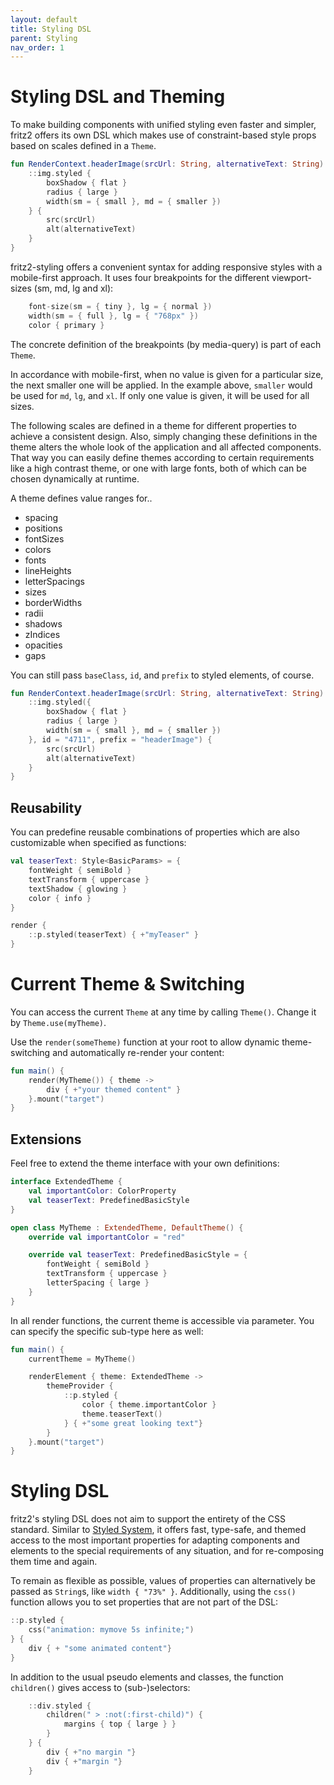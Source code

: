 ```yaml
---
layout: default
title: Styling DSL
parent: Styling
nav_order: 1
---
```

# Styling DSL and Theming

To make building components with unified styling even faster and simpler, fritz2 offers its own DSL which makes use of constraint-based style props based on scales defined in a `Theme`.

```kotlin
fun RenderContext.headerImage(srcUrl: String, alternativeText: String) {
    ::img.styled {
        boxShadow { flat }
        radius { large }
        width(sm = { small }, md = { smaller })
    } {
        src(srcUrl)
        alt(alternativeText)
    }
}
```

fritz2-styling offers a convenient syntax for adding responsive styles with a mobile-first approach. It uses four breakpoints for the different viewport-sizes (sm, md, lg and xl):
 
```kotlin
    font-size(sm = { tiny }, lg = { normal })
    width(sm = { full }, lg = { "768px" })
    color { primary }
```
The concrete definition of the breakpoints (by media-query) is part of each `Theme`.

In accordance with mobile-first, when no value is given for a particular size, the next smaller one will be applied. In the example above, `smaller` would be used for `md`, `lg`, and `xl`. If only one value is given, it will be used for all sizes.
 
The following scales are defined in a theme for different properties to achieve a consistent design. Also, simply changing these definitions in the theme alters the whole look of the application and all affected components. That way you can easily define themes according to certain requirements like a high contrast theme, or one with large fonts, both of which can be chosen dynamically at runtime.
 
A theme defines value ranges for..

* spacing
* positions
* fontSizes
* colors
* fonts
* lineHeights
* letterSpacings
* sizes
* borderWidths
* radii
* shadows
* zIndices
* opacities
* gaps

You can still pass `baseClass`, `id`, and `prefix` to styled elements, of course. 

```kotlin
fun RenderContext.headerImage(srcUrl: String, alternativeText: String) {
    ::img.styled({
        boxShadow { flat }
        radius { large }
        width(sm = { small }, md = { smaller })
    }, id = "4711", prefix = "headerImage") {
        src(srcUrl)
        alt(alternativeText)
    }
}
```

## Reusability

You can predefine reusable combinations of properties which are also customizable when specified as functions:

```kotlin
val teaserText: Style<BasicParams> = {
    fontWeight { semiBold }
    textTransform { uppercase }
    textShadow { glowing }
    color { info }
}

render {
    ::p.styled(teaserText) { +"myTeaser" }
}
```


# Current Theme & Switching

You can access the current `Theme` at any time by calling `Theme()`. Change it by `Theme.use(myTheme)`.

Use the `render(someTheme)` function at your root to allow dynamic theme-switching and automatically re-render your content:

```kotlin
fun main() {
    render(MyTheme()) { theme ->
        div { +"your themed content" }
    }.mount("target")
}

```


## Extensions

Feel free to extend the theme interface with your own definitions:

```kotlin
interface ExtendedTheme {
    val importantColor: ColorProperty
    val teaserText: PredefinedBasicStyle
}

open class MyTheme : ExtendedTheme, DefaultTheme() {
    override val importantColor = "red"

    override val teaserText: PredefinedBasicStyle = {
        fontWeight { semiBold }
        textTransform { uppercase }
        letterSpacing { large }
    }
}
```

In all render functions, the current theme is accessible via parameter. You can specify the specific sub-type here as well: 

```kotlin
fun main() {
    currentTheme = MyTheme()

    renderElement { theme: ExtendedTheme ->
        themeProvider {
            ::p.styled {
                color { theme.importantColor }
                theme.teaserText()
            } { +"some great looking text"}
        }
    }.mount("target")
}
```

# Styling DSL

fritz2's styling DSL does not aim to support the entirety of the CSS standard. Similar to [Styled System](https://styled-system.com/), it offers fast, type-safe, and themed access to the most important properties for adapting components and elements to the special requirements of any situation, and for re-composing them time and again.

To remain as flexible as possible, values of properties can alternatively be passed as `String`s, like `width { "73%" }`. Additionally, using the `css()` function allows you to set properties that are not part of the DSL:

```kotlin
::p.styled {
    css("animation: mymove 5s infinite;")
} {
    div { + "some animated content"}
}
```

In addition to the usual pseudo elements and classes, the function `children()` gives access to (sub-)selectors:

```kotlin
    ::div.styled {
        children(" > :not(:first-child)") {
            margins { top { large } }
        }
    } {
        div { +"no margin "}
        div { +"margin "}
    }
```